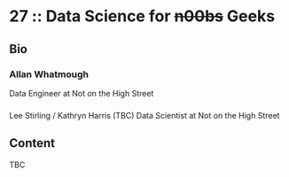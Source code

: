 # 27 :: Data Science for ~~n00bs~~ Geeks

## Bio
### Allan Whatmough
Data Engineer at Not on the High Street
###
Lee Stirling / Kathryn Harris (TBC)
Data Scientist at Not on the High Street

## Content
TBC

